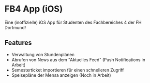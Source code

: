# FB4 App (iOS)

Eine (inoffizielle) iOS App für Studenten des Fachbereiches 4 der FH Dortmund!

## Features
- Verwaltung von Stundenplänen
- Abrufen von News aus dem "Aktuelles Feed" (Push Notifications in Arbeit)
- Semesterticket importieren für einen schnelleren Zugriff
- Speisepläne der Mensa anzeigen (Noch in Arbeit)
